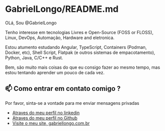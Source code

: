 # GabrielLongo/README.md


OLá, Sou @GabrielLongo

Tenho interesse em tecnologias Livres e Open-Source (FOSS or FLOSS), Linux, DevOps, Automação, Hardware and eletronica.

Estou atumento estudando Angular, TypeScript, Containers (Podman, Docker, etc), Shell Script, Flatpak (e outros sistemas de empacotamento), Python, Java, C/C++ e Rust. 

Bem, são muito mais coisas do que eu consigo fazer ao mesmo tempo, mas estou tentando aprender um pouco de cada vez.

## 📫 Como entrar em contato comigo ? 

Por favor, sinta-se a vontade para me enviar mensagens privadas

- [Atraves do meu perfil no linkedin](https://www.linkedin.com/in/gabriel-longo-8b68041a7/)
- [Atraves do meu perfil no Github](https://github.com/GabrielLongo)
- [Visite o meu site, gabriellongo.com.br](https://gabriellongo.com.br)


<!---
GabrielLongo/GabrielLongo is a ✨ special ✨ repository because its `README.md` (this file) appears on your GitHub profile.
You can click the Preview link to take a look at your changes.
--->

